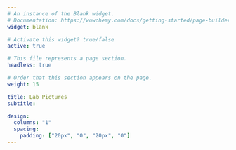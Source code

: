 ```yaml
---
# An instance of the Blank widget.
# Documentation: https://wowchemy.com/docs/getting-started/page-builder/
widget: blank

# Activate this widget? true/false
active: true

# This file represents a page section.
headless: true

# Order that this section appears on the page.
weight: 15

title: Lab Pictures
subtitle:

design:
  columns: "1"
  spacing:
    padding: ["20px", "0", "20px", "0"]
---
```

